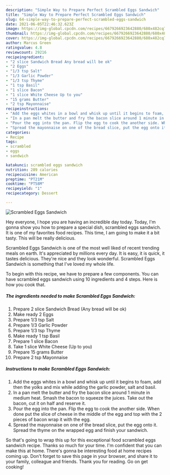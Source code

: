 ```yaml
---
description: "Simple Way to Prepare Perfect Scrambled Eggs Sandwich"
title: "Simple Way to Prepare Perfect Scrambled Eggs Sandwich"
slug: 64-simple-way-to-prepare-perfect-scrambled-eggs-sandwich
date: 2021-06-05T22:46:32.623Z
image: https://img-global.cpcdn.com/recipes/6679266923642880/680x482cq70/scrambled-eggs-sandwich-recipe-main-photo.jpg
thumbnail: https://img-global.cpcdn.com/recipes/6679266923642880/680x482cq70/scrambled-eggs-sandwich-recipe-main-photo.jpg
cover: https://img-global.cpcdn.com/recipes/6679266923642880/680x482cq70/scrambled-eggs-sandwich-recipe-main-photo.jpg
author: Marcus Green
ratingvalue: 4.8
reviewcount: 29216
recipeingredient:
- "2 slice Sandwich Bread Any bread will be ok"
- "2 Eggs"
- "1/3 tsp Salt"
- "1/3 Garlic Powder"
- "1/3 tsp Thyme"
- "1 tsp Basil"
- "1 slice Bacon"
- "1 slice White Cheese Up to you"
- "15 grams Butter"
- "2 tsp Mayonnaise"
recipeinstructions:
- "Add the eggs whites in a bowl and whisk up until it begins to foam, add then the yolks and mix while adding the garlic powder, salt and basil."
- "In a pan melt the butter and fry the bacon slice around 1 minute in medium heat. Smash the bacon to squeeze the juices. Take out the bacon, cut it on half and reserve it."
- "Pour the egg into the pan. Flip the egg to cook the another side. When done put the slice of cheese in the middle of the egg and top with the 2 pieces of bacon wrap it with the egg."
- "Spread the mayonnaise on one of the bread slice, put the egg onto it. Spread the thyme on the wrapped egg and finish your sandwich."
categories:
- Recipe
tags:
- scrambled
- eggs
- sandwich

katakunci: scrambled eggs sandwich 
nutrition: 289 calories
recipecuisine: American
preptime: "PT21M"
cooktime: "PT58M"
recipeyield: "1"
recipecategory: Dessert

---
```



![Scrambled Eggs Sandwich](https://img-global.cpcdn.com/recipes/6679266923642880/680x482cq70/scrambled-eggs-sandwich-recipe-main-photo.jpg)

Hey everyone, I hope you are having an incredible day today. Today, I'm gonna show you how to prepare a special dish, scrambled eggs sandwich. It is one of my favorites food recipes. This time, I am going to make it a bit tasty. This will be really delicious.



Scrambled Eggs Sandwich is one of the most well liked of recent trending meals on earth. It's appreciated by millions every day. It is easy, it is quick, it tastes delicious. They're nice and they look wonderful. Scrambled Eggs Sandwich is something that I've loved my whole life.


To begin with this recipe, we have to prepare a few components. You can have scrambled eggs sandwich using 10 ingredients and 4 steps. Here is how you cook that.

<!--inarticleads1-->

##### The ingredients needed to make Scrambled Eggs Sandwich:

1. Prepare 2 slice Sandwich Bread (Any bread will be ok)
1. Make ready 2 Eggs
1. Prepare 1/3 tsp Salt
1. Prepare 1/3 Garlic Powder
1. Prepare 1/3 tsp Thyme
1. Make ready 1 tsp Basil
1. Prepare 1 slice Bacon
1. Take 1 slice White Cheese (Up to you)
1. Prepare 15 grams Butter
1. Prepare 2 tsp Mayonnaise




<!--inarticleads2-->

##### Instructions to make Scrambled Eggs Sandwich:

1. Add the eggs whites in a bowl and whisk up until it begins to foam, add then the yolks and mix while adding the garlic powder, salt and basil.
1. In a pan melt the butter and fry the bacon slice around 1 minute in medium heat. Smash the bacon to squeeze the juices. Take out the bacon, cut it on half and reserve it.
1. Pour the egg into the pan. Flip the egg to cook the another side. When done put the slice of cheese in the middle of the egg and top with the 2 pieces of bacon wrap it with the egg.
1. Spread the mayonnaise on one of the bread slice, put the egg onto it. Spread the thyme on the wrapped egg and finish your sandwich.




So that's going to wrap this up for this exceptional food scrambled eggs sandwich recipe. Thanks so much for your time. I'm confident that you can make this at home. There's gonna be interesting food at home recipes coming up. Don't forget to save this page in your browser, and share it to your family, colleague and friends. Thank you for reading. Go on get cooking!
